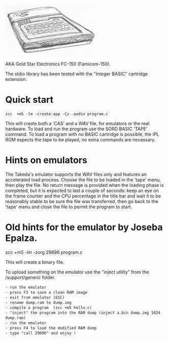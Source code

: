 

![](images/platform/m5b.jpg)

AKA Gold Star Electronics FC-150 (Famicom-150).

The stdio library has been tested with the "Integer BASIC" cartridge extension.

# Quick start

    zcc  +m5 -lm -create-app -Cz--audio program.c

This will create both a 'CAS' and a WAV file, for emulators or the real hardware.
To load and run the program use the SORD BASIC 'TAPE' command.
To load a program with no BASIC cartridge is possible, the IPL ROM expects the tape to be played, no extra commands are necessary.

# Hints on emulators

The Takeda's emulator supports the WAV files only and features an accelerated load process.
Choose the file to be loaded in the 'tape' menu, then play the file.   No return message is provided when the loading phase is completed, but it is expected to last a couple of seconds:  keep an eye on the frame counter and the CPU percentage in the title bar and wait it to be reasonably stable to be sure the file was transferred, then go back to the 'tape' menu and close the file to permit the program to start.


# Old hints for the emulator by Joseba Epalza.

zcc  +m5 -lm -zorg 29696 program.c

This will create a binary file.

To upload something on the emulator use the "inject utility" from the /support/generic folder.

	- run the emulator
	- press F3 to save a clean RAM image
	- exit from emulator (ESC)
	- rename dump.ram to dump.img
	- compile a program  (zcc +m5 hello.c)
	- "inject" the program into the RAM dump (inject a.bin dump.img 1024 dump.ram)
	- run the emulator
	- press F4 to load the modified RAM dump
	- type "call 29696" and enjoy !

